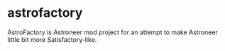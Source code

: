 # astrofactory
AstroFactory is Astroneer mod project for an attempt to make Astroneer little bit more Satisfactory-like.
